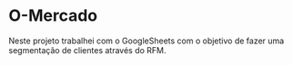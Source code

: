 # O-Mercado
Neste projeto trabalhei com o GoogleSheets com o objetivo de fazer uma segmentação de clientes através do RFM.
